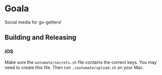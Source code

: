 # Goala
Social media for go-getters!

## Building and Releasing
### iOS
Make sure the ```automate/secrets.sh``` file contains the correct keys. You may need to create this file. Then run ```./automate/upload.sh``` on your Mac.